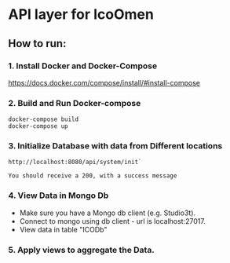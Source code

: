 # API layer for IcoOmen

## How to run:
### 1. Install Docker and Docker-Compose 
https://docs.docker.com/compose/install/#install-compose
 
### 2. Build and Run Docker-compose
```
docker-compose build
docker-compose up
```

### 3. Initialize Database with data from Different locations
```
http://localhost:8080/api/system/init`
```
`You should receive a 200, with a success message`

### 4. View Data in Mongo Db
- Make sure you have a Mongo db client (e.g. Studio3t).
- Connect to mongo using db client - url is localhost:27017. 
- View data in table "ICODb"

### 5. Apply views to aggregate the Data.
